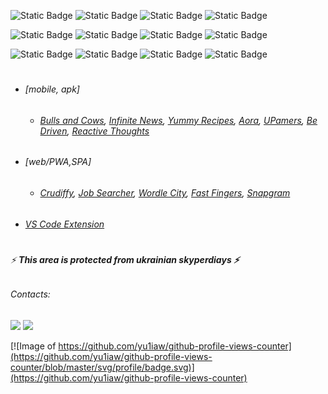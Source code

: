 ![Static Badge](https://img.shields.io/badge/-Expo-000020?logo=expo&logoColor=ivory&style=for-the-badge) ![Static Badge](https://img.shields.io/badge/-React-61DAFB?logo=react&logoColor=ivory&style=for-the-badge) ![Static Badge](https://img.shields.io/badge/-Next-000000?logo=next.js&logoColor=ivory&style=for-the-badge) ![Static Badge](https://img.shields.io/badge/-hono-E36002?logo=hono&logoColor=ivory&style=for-the-badge)
  
![Static Badge](https://img.shields.io/badge/-Prisma-2D3748?logo=prisma&logoColor=ivory&style=for-the-badge) ![Static Badge](https://img.shields.io/badge/-postgresql-4169E1?logo=postgresql&logoColor=ivory&style=for-the-badge) ![Static Badge](https://img.shields.io/badge/-sqlite-003B57?logo=sqlite&logoColor=ivory&style=for-the-badge) ![Static Badge](https://img.shields.io/badge/-firestore-DD2C00?logo=firebase&logoColor=ivory&style=for-the-badge)

![Static Badge](https://img.shields.io/badge/-JavaScript-F7DF1E?logo=javascript&logoColor=ivory&style=for-the-badge) ![Static Badge](https://img.shields.io/badge/-TypeScript-3178C6?logo=typescript&logoColor=ivory&style=for-the-badge) ![Static Badge](https://img.shields.io/badge/-TailwindCSS-06B6D4?logo=tailwind%20css&logoColor=ivory&style=for-the-badge) ![Static Badge](https://img.shields.io/badge/-framer%20motion-0055FF?logo=framer&logoColor=ivory&style=for-the-badge)

#
- ###### [mobile, apk]
  - ###### [Bulls and Cows](https://www.dropbox.com/scl/fo/jii2ogqy4q3mj1owr4w9l/ADTuL_UA8vlkFEGQ3S46FrA?rlkey=ro50rmvixvd7ixgbqwiq0lf54&st=8kd60vg7&dl=0), [Infinite News](https://www.dropbox.com/scl/fo/6yxthablas87ta4m9vi14/ANjKfwPjGqlzyhj4JCfxPD8?rlkey=8wu1amqatcdlb58yt1gl8rlmj&st=bk5n2z6h&dl=0), [Yummy Recipes](https://www.dropbox.com/scl/fo/1j4dvog6u475afzpldbzv/AC5TBijO2uqabidPSDzxuk4?rlkey=qvoerjznyi1hcch0k1jwuuag4&st=q0it2mrb&dl=0), [Aora](https://www.dropbox.com/scl/fo/33n6hpwsrvue52atc9rak/AGnRiJJfAhYjxoZe1lA_zvs?rlkey=yqlwsi9qyef9977pxcctdbw7g&st=lj1an37h&dl=0), [UPamers](https://www.dropbox.com/scl/fo/vihf11og1burij4is97cf/AFJ7yLk0Bq3li5WBKJ2DtlU?rlkey=78w8h1mhcjcqqv15vv6qdimmx&st=rl7kekrd&dl=0), [Be Driven](https://www.dropbox.com/scl/fo/nrzdbii67ocvlvg5w9y19/ABpYTf3sCN_8y6klpxBy5ZM?rlkey=7xmhb0y73drv1qm5acfzt4pzt&st=ipmw13se&dl=0), [Reactive Thoughts](https://www.dropbox.com/scl/fo/zvrptoifw3bydjnhmy6yd/AEuLncUVrRrr8wPo6DIuojk?rlkey=rj0r8774zmfi3ig9k1m85yvf2&st=9akmdrhp&dl=0)
- ###### [web/PWA,SPA]
  - ###### [Crudiffy](https://crudiffy.netlify.app), [Job Searcher](https://job-seacher.netlify.app), [Wordle City](https://wordle-british-city.netlify.app), [Fast Fingers](https://yu1ia-warming-up-fingers.netlify.app), [Snapgram](https://snapgramar.netlify.app/)
- ###### [VS Code Extension](https://marketplace.visualstudio.com/items?itemName=yu1ia-vasyleniuk.react-reactnative-snippets-essential)
#
  ###### ⚡ **_This area is protected from ukrainian skyperdiays ⚡_**
  
###### Contacts: 
<a href="https://1imechat.netlify.app"><img src="https://img.shields.io/badge/lime%20chat-578B34?logo=pwa&logoColor=white" /></a>
<a href="mailto:vasilenyuky@gmail.com"><img src="https://img.shields.io/badge/-Gmail-EA4335?logo=gmail&logoColor=ivory" /></a><br />

[![Image of https://github.com/yu1iaw/github-profile-views-counter](https://github.com/yu1iaw/github-profile-views-counter/blob/master/svg/profile/badge.svg)](https://github.com/yu1iaw/github-profile-views-counter)


